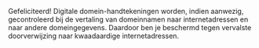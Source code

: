 Gefeliciteerd! Digitale domein-handtekeningen worden, indien aanwezig, gecontroleerd bij de vertaling van domeinnamen naar internetadressen en naar andere domeingegevens. Daardoor ben je beschermd tegen vervalste doorverwijzing naar kwaadaardige internetadressen.
